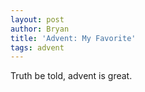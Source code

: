 ```yaml
---
layout: post
author: Bryan
title: 'Advent: My Favorite'
tags: advent
---
```

Truth be told, advent is great.